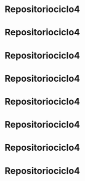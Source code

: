 # Repositoriociclo4
# Repositoriociclo4
# Repositoriociclo4
# Repositoriociclo4
# Repositoriociclo4
# Repositoriociclo4
# Repositoriociclo4
# Repositoriociclo4
